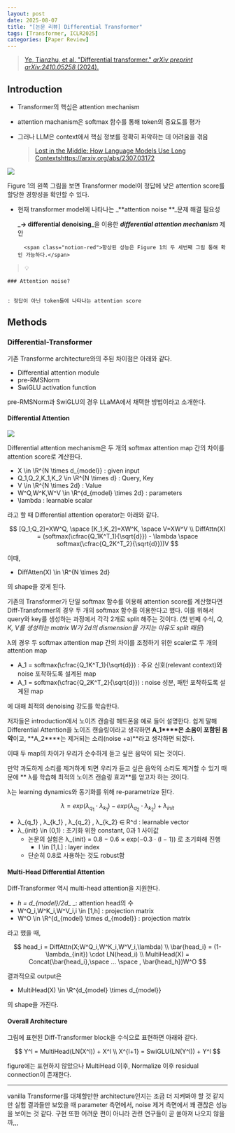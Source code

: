 ```yaml
---
layout: post
date: 2025-08-07
title: "[논문 리뷰] Differential Transformer"
tags: [Transformer, ICLR2025]
categories: [Paper Review]
---
```


> [Ye, Tianzhu, et al. "Differential transformer." ](https://arxiv.org/abs/2410.05258)[_arXiv preprint arXiv:2410.05258_](https://arxiv.org/abs/2410.05258)[ (2024).](https://arxiv.org/abs/2410.05258)



## Introduction

- Transformer의 핵심은 attention mechanism
- attention machanism은 softmax 함수를 통해 token의 중요도를 평가
- 그러나 LLM은 context에서 핵심 정보를 정확히 파악하는 데 어려움을 겪음

	> [Lost in the Middle: How Language Models Use Long Contextshttps://arxiv.org/abs/2307.03172](https://arxiv.org/abs/2307.03172)


![](https://prod-files-secure.s3.us-west-2.amazonaws.com/542b861c-36a8-4051-84e5-8804b6728dba/9083ea56-691a-4752-ae26-47f403431ac8/image.png?X-Amz-Algorithm=AWS4-HMAC-SHA256&X-Amz-Content-Sha256=UNSIGNED-PAYLOAD&X-Amz-Credential=ASIAZI2LB466UOIXVQ6O%2F20250821%2Fus-west-2%2Fs3%2Faws4_request&X-Amz-Date=20250821T033311Z&X-Amz-Expires=3600&X-Amz-Security-Token=IQoJb3JpZ2luX2VjEJv%2F%2F%2F%2F%2F%2F%2F%2F%2F%2FwEaCXVzLXdlc3QtMiJHMEUCIQDccjml4xmbnJzMLklOAIeaGLxj8bYT7Dc9yzqZRJf58wIgH8mvLibPWGAlCXL6xFd0HzDvGR79mSn34G7tJ6DI9vUqiAQI4%2F%2F%2F%2F%2F%2F%2F%2F%2F%2F%2FARAAGgw2Mzc0MjMxODM4MDUiDOKYVqlwT0NFqF8iKyrcA9cEhEErWY5JMEqBYdyvJx4hl1xUB1feLFeTYlTeKn1uKg8zql1glA12hrOSKDYeQBAqDA%2BHADsN%2FbMcEqxsXJq2k3paFQq23YFEu5xbPMY8N3iyKdEEkfUkWjYZGcNE%2FBHO5gjRqLimQx1f6ANrQOnjs3m971zrQ24AKwi6v1%2FA%2BbnRSRTgJVRlqj%2FjvTf08yggzlaXDc5lzGJk8X2eKbtgBXYp%2Bi1kE4MsO0F9vM9fdHG1YMm28cLexIEZU6Dsg954MaqCrZcpCUo9BEx33RQLHopqDxiUHRq%2BR5zViu15zOrutI8ZehPMhj7fJ5fyLXqdMtBOBztWFqXV1bK4MYMTPj%2Bd5k9fzOe3dVhS95BifPwN9v4K98s%2BzP3KMikfjwbfbcdaCA7c24A8hHImlziYMVNHNmDsxaz8zKZmqRjxcHvXVU79HdGBdOGO0pEH84DD1bLzrmxATU0E4BJ8AKOR9ifYT3pdcI2mrui0QghK2X0eBROEYmPbUkBpPLKjh3R1dyLDQB4boJnrzhoXHdzHBpchcye0LqYZiJYyFwUWhIZlpEklhVKP4WhJ0QqHGfImjNtpmGA6L1%2BFNqB4gOkXhjHyP7IK6%2FvH4t7yFIJnL3MtQUGL0qH%2Fsmm3MNSEmsUGOqUBJvoM3p2j8wHCPbJORmBmLnY%2BlXpxhH6yn6SuVv%2BkxA1erW2of%2FKMHfW4BIlMMUKI5wRbP243M%2FKL7H26br4WKAljAVdaOwmqugUzBDCoZ5SE29ImtGuhlqL8rgis8OqGGkEU2fp%2BlDF3VOw5TWRgs1SASQcdCpQoEr3mY4P%2BrSXShLyGZTBlz084tDF8fLnuzFS2eKWek78xjFFUFc8ZhFzD71c2&X-Amz-Signature=9b5981b20385d84edb42893067e1f75ca68880f880cd0dfef344310cd3a7b41e&X-Amz-SignedHeaders=host&x-amz-checksum-mode=ENABLED&x-id=GetObject)


Figure 1의 왼쪽 그림을 보면 Transformer model이 정답에 낮은 attention score를 할당한 경향성을 확인할 수 있다.

- 현재 transformer model에 나타나는 _**attention noise **_문제 해결 필요성

	_**→ differential denoising**_을 이용한 _**differential attention mechanism**_ 제안


		<span class="notion-red">향상된 성능은 Figure 1의 두 세번째 그림 통해 확인 가능하다.</span>


> 💡 


	### Attention noise?


	: 정답이 아닌 token들에 나타나는 attention score



## Methods



### Differential-Transformer


기존 Transforme architecture와의 주된 차이점은 아래와 같다.

- Differential attention module
- pre-RMSNorm
- SwiGLU activation function

pre-RMSNorm과 SwiGLU의 경우 LLaMA에서 채택한 방법이라고 소개한다.



#### Differential Attention


![](https://prod-files-secure.s3.us-west-2.amazonaws.com/542b861c-36a8-4051-84e5-8804b6728dba/116d70b2-1963-4810-9167-f4c7d8a06e8f/image.png?X-Amz-Algorithm=AWS4-HMAC-SHA256&X-Amz-Content-Sha256=UNSIGNED-PAYLOAD&X-Amz-Credential=ASIAZI2LB466UOIXVQ6O%2F20250821%2Fus-west-2%2Fs3%2Faws4_request&X-Amz-Date=20250821T033311Z&X-Amz-Expires=3600&X-Amz-Security-Token=IQoJb3JpZ2luX2VjEJv%2F%2F%2F%2F%2F%2F%2F%2F%2F%2FwEaCXVzLXdlc3QtMiJHMEUCIQDccjml4xmbnJzMLklOAIeaGLxj8bYT7Dc9yzqZRJf58wIgH8mvLibPWGAlCXL6xFd0HzDvGR79mSn34G7tJ6DI9vUqiAQI4%2F%2F%2F%2F%2F%2F%2F%2F%2F%2F%2FARAAGgw2Mzc0MjMxODM4MDUiDOKYVqlwT0NFqF8iKyrcA9cEhEErWY5JMEqBYdyvJx4hl1xUB1feLFeTYlTeKn1uKg8zql1glA12hrOSKDYeQBAqDA%2BHADsN%2FbMcEqxsXJq2k3paFQq23YFEu5xbPMY8N3iyKdEEkfUkWjYZGcNE%2FBHO5gjRqLimQx1f6ANrQOnjs3m971zrQ24AKwi6v1%2FA%2BbnRSRTgJVRlqj%2FjvTf08yggzlaXDc5lzGJk8X2eKbtgBXYp%2Bi1kE4MsO0F9vM9fdHG1YMm28cLexIEZU6Dsg954MaqCrZcpCUo9BEx33RQLHopqDxiUHRq%2BR5zViu15zOrutI8ZehPMhj7fJ5fyLXqdMtBOBztWFqXV1bK4MYMTPj%2Bd5k9fzOe3dVhS95BifPwN9v4K98s%2BzP3KMikfjwbfbcdaCA7c24A8hHImlziYMVNHNmDsxaz8zKZmqRjxcHvXVU79HdGBdOGO0pEH84DD1bLzrmxATU0E4BJ8AKOR9ifYT3pdcI2mrui0QghK2X0eBROEYmPbUkBpPLKjh3R1dyLDQB4boJnrzhoXHdzHBpchcye0LqYZiJYyFwUWhIZlpEklhVKP4WhJ0QqHGfImjNtpmGA6L1%2BFNqB4gOkXhjHyP7IK6%2FvH4t7yFIJnL3MtQUGL0qH%2Fsmm3MNSEmsUGOqUBJvoM3p2j8wHCPbJORmBmLnY%2BlXpxhH6yn6SuVv%2BkxA1erW2of%2FKMHfW4BIlMMUKI5wRbP243M%2FKL7H26br4WKAljAVdaOwmqugUzBDCoZ5SE29ImtGuhlqL8rgis8OqGGkEU2fp%2BlDF3VOw5TWRgs1SASQcdCpQoEr3mY4P%2BrSXShLyGZTBlz084tDF8fLnuzFS2eKWek78xjFFUFc8ZhFzD71c2&X-Amz-Signature=4b6001e2ac06d105f9f1aa2c9dce6bd134562806fef0ccdee12f33ad71c692d5&X-Amz-SignedHeaders=host&x-amz-checksum-mode=ENABLED&x-id=GetObject)


Differential attention mechanism은 두 개의 softmax attention map 간의 차이를 attention score로 계산한다.

- X \in \R^{N \times d\_{model}} : given input
- Q\_1,Q\_2,K\_1,K\_2 \in \R^{N \times d} : Query, Key
- V \in \R^{N \times 2d} : Value
- W^Q,W^K,W^V \in \R^{d\_{model} \times 2d} : parameters
- \lambda : learnable scalar

라고 할 때 Differential attention operator는 아래와 같다.


$$
[Q_1;Q_2]=XW^Q, \space [K_1;K_2]=XW^K, \space V=XW^V \\
DiffAttn(X) = (softmax(\cfrac{Q_1K^T_1}{\sqrt{d}}) - \lambda \space softmax(\cfrac{Q_2K^T_2}{\sqrt{d}}))V
$$


이때,

- DiffAtten(X) \in \R^{N \times 2d}

의 shape을 갖게 된다.


기존의 Transformer가 단일 softmax 함수를 이용해 attention score를 계산했다면 Diff-Transformer의 경우 두 개의 softmax 함수를 이용한다고 했다. 이를 위해서 query와 key를 생성하는 과정에서 각각 2개로 split 해주는 것이다. <span class="notion-red">(첫 번째 수식, </span><span class="notion-red">_Q, K, V를 생성하는 matrix W가 2d의 dismension을 가지는 이유도 split 때문_</span><span class="notion-red">)</span>


 λ의 경우 두 softmax attention map 간의 차이를 조정하기 위한 scaler로 두 개의 attention map

- A\_1 = softmax(\cfrac{Q\_1K^T\_1}{\sqrt{d}}) : 주요 신호(relevant context)와 noise 포착하도록 설계된 map
- A\_1 = softmax(\cfrac{Q\_2K^T\_2}{\sqrt{d}}) : noise 성분, 패턴 포착하도록 설계된 map 

에 대해 최적의 denoising 강도를 학습한다.


저자들은 introduction에서 노이즈 캔슬링 헤드폰을 예로 들어 설명한다. 쉽게 말해 Differential Attention을 노이즈 캔슬링이라고 생각하면 **A\_1****은 소음이 포함된 음악**이고, **A\_2****는 제거되는 소리(noise +a)**라고 생각하면 되겠다. 


이때 두 map의 차이가 우리가 순수하게 듣고 싶은 음악이 되는 것이다. 


만약 과도하게 소리를 제거하게 되면 우리가 듣고 싶은 음악의 소리도 제거할 수 있기 때문에 ** λ를 학습해 최적의 노이즈 캔슬링 효과**를 얻고자 하는 것이다.


λ는 learning dynamics와 동기화를 위해 re-parametrize 된다.


$$
\lambda = exp(\lambda_{q_1} \cdot \lambda_{k_1}) - exp(\lambda_{q_2} \cdot \lambda_{k_2}) + \lambda_{init}
$$

- λ\_{q\_1} , λ\_{k\_1} , λ\_{q\_2} , λ\_{k\_2} ∈ R^d : learnable vector
- λ\_{init} \in (0,1) : 초기화 위한 constant, 0과 1 사이값
	- 논문의 실험은 λ\_{init} = 0.8 − 0.6 × exp(−0.3 · (l − 1)) 로 초기화해 진행
		- l \in [1,L] : layer index
	- 단순히 0.8로 사용하는 것도 robust함


#### **Multi-Head Differential Attention**


Diff-Transformer 역시 multi-head attention을 지원한다.

- _h = d\_{model}/2d__ _: attention head의 수
- W^Q\_i,W^K\_i,W^V\_i,i \in [1,h] : projection matrix
- W^O \in \R^{d\_{model} \times d\_{model}} : projection matrix

라고 했을 때,


$$
head_i = DiffAttn(X;W^Q_i,W^K_i,W^V_i,\lambda) \\
\bar{head_i} = (1-\lambda_{init}) \cdot LN(head_i) \\
MultiHead(X) = Concat(\bar{head_i},\space ... \space , \bar{head_h})W^O
$$


결과적으로 output은

- MultiHead(X) \in \R^{d\_{model} \times d\_{model}}

의 shape을 가진다.



#### Overall Architecture


그림에 표현된 Diff-Transformer block을 수식으로 표현하면 아래와 같다.


$$
Y^l = MultiHead(LN(X^l)) + X^l \\
X^{l+1} = SwiGLU(LN(Y^l)) + Y^l
$$


figure에는 표현하지 않았으나 MultiHead 이후, Normalize 이후 residual connection이 존재한다.


---


vanilla Transformer를 대체할만한 architecture인지는 조금 더 지켜봐야 할 것 같지만 실험 결과들만 보았을 때 parameter 측면에서, noise 제거 측면에서 꽤 괜찮은 성능을 보이는 것 같다. 구현 또한 어려운 편이 아니라 관련 연구들이 곧 쏟아져 나오지 않을까,,,


